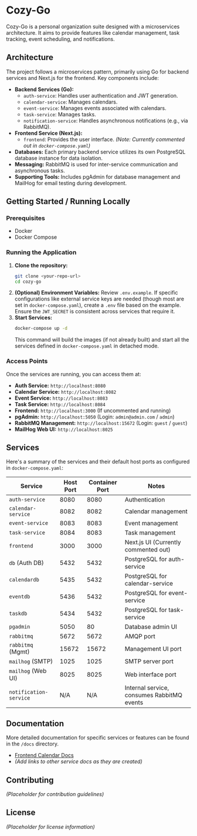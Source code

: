 # Cozy-Go

Cozy-Go is a personal organization suite designed with a microservices architecture. It aims to provide features like calendar management, task tracking, event scheduling, and notifications.

## Architecture

The project follows a microservices pattern, primarily using Go for backend services and Next.js for the frontend. Key components include:

- **Backend Services (Go):**
  - `auth-service`: Handles user authentication and JWT generation.
  - `calendar-service`: Manages calendars.
  - `event-service`: Manages events associated with calendars.
  - `task-service`: Manages tasks.
  - `notification-service`: Handles asynchronous notifications (e.g., via RabbitMQ).
- **Frontend Service (Next.js):**
  - `frontend`: Provides the user interface. _(Note: Currently commented out in `docker-compose.yaml`)_
- **Databases:** Each primary backend service utilizes its own PostgreSQL database instance for data isolation.
- **Messaging:** RabbitMQ is used for inter-service communication and asynchronous tasks.
- **Supporting Tools:** Includes pgAdmin for database management and MailHog for email testing during development.

## Getting Started / Running Locally

### Prerequisites

- Docker
- Docker Compose

### Running the Application

1.  **Clone the repository:**
    ```bash
    git clone <your-repo-url>
    cd cozy-go
    ```
2.  **(Optional) Environment Variables:** Review `.env.example`. If specific configurations like external service keys are needed (though most are set in `docker-compose.yaml`), create a `.env` file based on the example. Ensure the `JWT_SECRET` is consistent across services that require it.
3.  **Start Services:**
    ```bash
    docker-compose up -d
    ```
    This command will build the images (if not already built) and start all the services defined in `docker-compose.yaml` in detached mode.

### Access Points

Once the services are running, you can access them at:

- **Auth Service:** `http://localhost:8080`
- **Calendar Service:** `http://localhost:8082`
- **Event Service:** `http://localhost:8083`
- **Task Service:** `http://localhost:8084`
- **Frontend:** `http://localhost:3000` (If uncommented and running)
- **pgAdmin:** `http://localhost:5050` (Login: `admin@admin.com` / `admin`)
- **RabbitMQ Management:** `http://localhost:15672` (Login: `guest` / `guest`)
- **MailHog Web UI:** `http://localhost:8025`

## Services

Here's a summary of the services and their default host ports as configured in `docker-compose.yaml`:

| Service                | Host Port | Container Port | Notes                                      |
| ---------------------- | --------- | -------------- | ------------------------------------------ |
| `auth-service`         | 8080      | 8080           | Authentication                             |
| `calendar-service`     | 8082      | 8082           | Calendar management                        |
| `event-service`        | 8083      | 8083           | Event management                           |
| `task-service`         | 8084      | 8083           | Task management                            |
| `frontend`             | 3000      | 3000           | Next.js UI (Currently commented out)       |
| `db` (Auth DB)         | 5432      | 5432           | PostgreSQL for auth-service                |
| `calendardb`           | 5435      | 5432           | PostgreSQL for calendar-service            |
| `eventdb`              | 5436      | 5432           | PostgreSQL for event-service               |
| `taskdb`               | 5434      | 5432           | PostgreSQL for task-service                |
| `pgadmin`              | 5050      | 80             | Database admin UI                          |
| `rabbitmq`             | 5672      | 5672           | AMQP port                                  |
| `rabbitmq` (Mgmt)      | 15672     | 15672          | Management UI port                         |
| `mailhog` (SMTP)       | 1025      | 1025           | SMTP server port                           |
| `mailhog` (Web UI)     | 8025      | 8025           | Web interface port                         |
| `notification-service` | N/A       | N/A            | Internal service, consumes RabbitMQ events |

## Documentation

More detailed documentation for specific services or features can be found in the `/docs` directory.

- [Frontend Calendar Docs](./docs/frontend/calendar/calendar.md)
- _(Add links to other service docs as they are created)_

## Contributing

_(Placeholder for contribution guidelines)_

## License

_(Placeholder for license information)_
